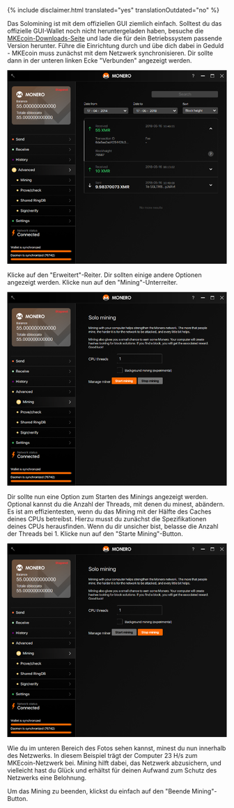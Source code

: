 {% include disclaimer.html translated="yes" translationOutdated="no" %}

Das Solomining ist mit dem offiziellen GUI ziemlich einfach. Solltest du das offizielle GUI-Wallet noch nicht heruntergeladen haben, besuche die <a href="{{site.baseurl}}/downloads/">MKEcoin-Downloads-Seite</a> und lade die für dein Betriebssystem passende Version herunter. Führe die Einrichtung durch und übe dich dabei in Geduld - MKEcoin muss zunächst mit dem Netzwerk synchronisieren. Dir sollte dann in der unteren linken Ecke "Verbunden" angezeigt werden.

<img src="/img/resources/user-guides/en/solo_mine_GUI/01.PNG" style="width: 600px;"/>

Klicke auf den "Erweitert"-Reiter. Dir sollten einige andere Optionen angezeigt werden. Klicke nun auf den "Mining"-Unterreiter. 

<img src="/img/resources/user-guides/en/solo_mine_GUI/02.PNG" style="width: 600px;"/>

Dir sollte nun eine Option zum Starten des Minings angezeigt werden. Optional kannst du die Anzahl der Threads, mit denen du minest, abändern. Es ist am effizientesten, wenn du das Mining mit der Hälfte des Caches deines CPUs betreibst. Hierzu musst du zunächst die Spezifikationen deines CPUs herausfinden. Wenn du dir unsicher bist, belasse die Anzahl der Threads bei 1. Klicke nun auf den "Starte Mining"-Button.

<img src="/img/resources/user-guides/en/solo_mine_GUI/03.PNG" style="width: 600px;"/>

Wie du im unteren Bereich des Fotos sehen kannst, minest du nun innerhalb des Netzwerks. In diesem Beispiel trägt der Computer 23 H/s zum MKEcoin-Netzwerk bei. Mining hilft dabei, das Netzwerk abzusichern, und vielleicht hast du Glück und erhältst für deinen Aufwand zum Schutz des Netzwerks eine Belohnung.

Um das Mining zu beenden, klickst du einfach auf den "Beende Mining"-Button.
